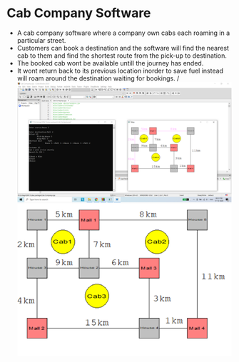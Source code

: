 # Cab Company Software
* A cab company software where a company own cabs each roaming in a particular street.
* Customers can book a destination and the software will find the nearest cab to them and find the shortest route from the pick-up to destination.
* The booked cab wont be available untill the journey has ended.
* It wont return back to its previous location inorder to save fuel instead will roam around the destination waiting for bookings.
/
![Cab Company](Cab_Company.png)
![Map](map.png)
